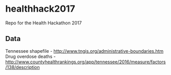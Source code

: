 # healthhack2017
Repo for the Health Hackathon 2017

## Data
Tennessee shapefile - http://www.tngis.org/administrative-boundaries.htm
Drug overdose deaths - http://www.countyhealthrankings.org/app/tennessee/2016/measure/factors/138/description

